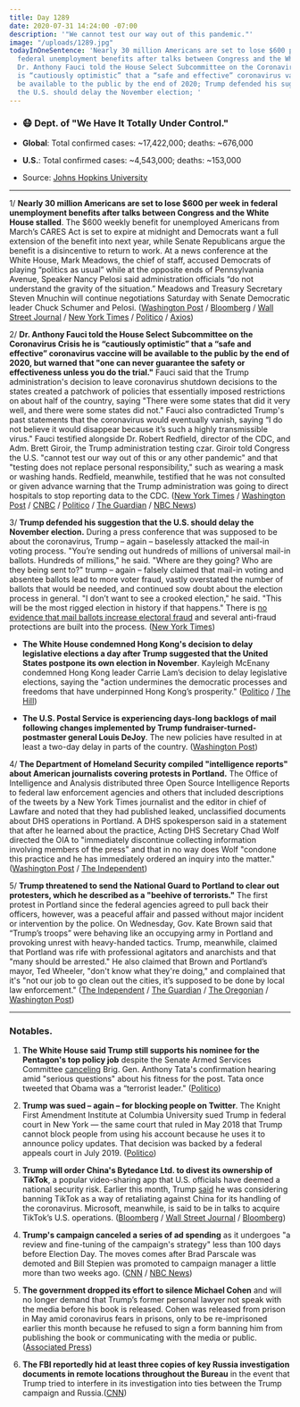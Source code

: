 ```yaml
---
title: Day 1289
date: 2020-07-31 14:24:00 -07:00
description: '"We cannot test our way out of this pandemic."'
image: "/uploads/1289.jpg"
todayInOneSentence: 'Nearly 30 million Americans are set to lose $600 per week in
  federal unemployment benefits after talks between Congress and the White House stalled;
  Dr. Anthony Fauci told the House Select Subcommittee on the Coronavirus Crisis he
  is “cautiously optimistic” that a “safe and effective” coronavirus vaccine will
  be available to the public by the end of 2020; Trump defended his suggestion that
  the U.S. should delay the November election; '
---
```


* ### 😷 Dept. of "We Have It Totally Under Control."

* **Global**: Total confirmed cases: \~17,422,000; deaths: \~676,000

* **U.S.**: Total confirmed cases: \~4,543,000; deaths: \~153,000

* Source: [Johns Hopkins University](https://coronavirus.jhu.edu/map.html)

---

1/ **Nearly 30 million Americans are set to lose $600 per week in federal unemployment benefits after talks between Congress and the White House stalled**. The $600 weekly benefit for unemployed Americans from March’s CARES Act is set to expire at midnight and Democrats want a full extension of the benefit into next year, while Senate Republicans argue the benefit is a disincentive to return to work. At a news conference at the White House, Mark Meadows, the chief of staff, accused Democrats of playing “politics as usual” while at the opposite ends of Pennsylvania Avenue, Speaker Nancy Pelosi said administration officials “do not understand the gravity of the situation.” Meadows and Treasury Secretary Steven Mnuchin will continue negotiations Saturday with Senate Democratic leader Chuck Schumer and Pelosi. ([Washington Post](https://www.washingtonpost.com/us-policy/2020/07/31/congress-bailout-unemployment-insurance/) / [Bloomberg](https://www.bloomberg.com/news/articles/2020-07-31/congress-heads-for-weekend-with-no-deal-on-virus-relief-in-sight?srnd=premium&sref=MIBMEEoj) / [Wall Street Journal](https://www.wsj.com/articles/jobless-aid-expires-as-talks-continue-on-coronavirus-package-11596202453?mod=hp_lead_pos5) / [New York Times](https://www.nytimes.com/2020/07/31/world/coronavirus-covid-19.html?action=click&module=Top%20Stories&pgtype=Homepage#link-62a2cd1) / [Politico](https://www.politico.com/news/2020/07/31/white-house-democrats-unemployment-benefits-389540) / [Axios](https://www.axios.com/coronavirus-stimulus-stalemate-pelosi-meadows-06f9cb2d-b158-4500-b02e-22b654fa9c2e.html))

2/ **Dr. Anthony Fauci told the House Select Subcommittee on the Coronavirus Crisis he is “cautiously optimistic” that a “safe and effective” coronavirus vaccine will be available to the public by the end of 2020, but warned that "one can never guarantee the safety or effectiveness unless you do the trial."** Fauci said that the Trump administration's decision to leave coronavirus shutdown decisions to the states created a patchwork of policies that essentially imposed restrictions on about half of the country, saying "There were some states that did it very well, and there were some states did not." Fauci also contradicted Trump's past statements that the coronavirus would eventually vanish, saying “I do not believe it would disappear because it’s such a highly transmissible virus." Fauci testified alongside Dr. Robert Redfield, director of the CDC, and Adm. Brett Giroir, the Trump administration testing czar. Giroir told Congress the U.S. "cannot test our way out of this or any other pandemic" and that "testing does not replace personal responsibility," such as wearing a mask or washing hands. Redfield, meanwhile, testified that he was not consulted or given advance warning that the Trump administration was going to direct hospitals to stop reporting data to the CDC. ([New York Times](https://www.nytimes.com/2020/07/31/world/coronavirus-covid-19.html?action=click&module=Top%20Stories&pgtype=Homepage) / [Washington Post](https://www.washingtonpost.com/nation/2020/07/31/coronavirus-covid-live-updates-us/) / [CNBC](https://www.cnbc.com/2020/07/31/dr-fauci-says-coronavirus-is-so-contagious-it-wont-likely-ever-disappear.html) / [Politico](https://www.politico.com/news/2020/07/31/fauci-virus-rampant-inadequate-shutdowns-389512) / [The Guardian](https://www.theguardian.com/us-news/2020/jul/31/fauci-coronavirus-vaccine-washington-hearing) / [NBC News](https://www.nbcnews.com/politics/congress/fauci-top-health-officials-testify-unclear-how-long-pandemic-will-n1235442))

3/ **Trump defended his suggestion that the U.S. should delay the November election.** During a press conference that was supposed to be about the coronavirus, Trump – again – baselessly attacked the mail-in voting process. "You’re sending out hundreds of millions of universal mail-in ballots. Hundreds of millions," he said. "Where are they going? Who are they being sent to?" trump – again – falsely claimed that mail-in voting and absentee ballots lead to more voter fraud, vastly overstated the number of ballots that would be needed, and continued sow doubt about the election process in general. "I don’t want to see a crooked election," he said. "This will be the most rigged election in history if that happens." There is [no evidence that mail ballots increase electoral fraud](https://www.brookings.edu/policy2020/votervital/how-does-vote-by-mail-work-and-does-it-increase-election-fraud/) and several anti-fraud protections are built into the process. ([New York Times](https://www.nytimes.com/2020/07/30/us/elections/biden-vs-trump.html))

* **The White House condemned Hong Kong's decision to delay legislative elections a day after Trump suggested that the United States postpone its own election in November**. Kayleigh McEnany condemned Hong Kong leader Carrie Lam’s decision to delay legislative elections, saying the "action undermines the democratic processes and freedoms that have underpinned Hong Kong’s prosperity." ([Politico](https://www.politico.com/news/2020/07/31/white-house-condemns-hong-kong-election-delay-389504) / [The Hill](https://thehill.com/homenews/administration/509975-white-house-condemns-hong-kong-election-delay-after-trump-floated))

* **The U.S. Postal Service is experiencing days-long backlogs of mail following changes implemented by Trump fundraiser-turned-postmaster general Louis DeJoy**. The new policies have resulted in at least a two-day delay in parts of the country. ([Washington Post](https://www.washingtonpost.com/politics/postal-service-backlog-sparks-worries-that-ballot-delivery-could-be-delayed-in-november/2020/07/30/cb19f1f4-d1d0-11ea-8d32-1ebf4e9d8e0d_story.html))

4/ **The Department of Homeland Security compiled "intelligence reports" about American journalists covering protests in Portland.** The Office of Intelligence and Analysis distributed three Open Source Intelligence Reports to federal law enforcement agencies and others that included descriptions of the tweets by a New York Times journalist and the editor in chief of Lawfare and noted that they had published leaked, unclassified documents about DHS operations in Portland. A DHS spokesperson said in a statement that after he learned about the practice, Acting DHS Secretary Chad Wolf directed the OIA to "immediately discontinue collecting information involving members of the press" and that in no way does Wolf "condone this practice and he has immediately ordered an inquiry into the matter." ([Washington Post](https://www.washingtonpost.com/national-security/dhs-compiled-intelligence-reports-on-journalists-who-published-leaked-documents/2020/07/30/5be5ec9e-d25b-11ea-9038-af089b63ac21_story.html) / [The Independent](https://www.independent.co.uk/news/world/americas/us-politics/oregon-portland-protests-dhs-intelligence-gathering-journalists-a9647201.html))

5/ **Trump threatened to send the National Guard to Portland to clear out protesters, which he described as a "beehive of terrorists."** The first protest in Portland since the federal agencies agreed to pull back their officers, however, was a peaceful affair and passed without major incident or intervention by the police. On Wednesday, Gov. Kate Brown said that “Trump’s troops” were behaving like an occupying army in Portland and provoking unrest with heavy-handed tactics. Trump, meanwhile, claimed that Portland was rife with professional agitators and anarchists and that "many should be arrested." He also claimed that Brown and Portland’s mayor, Ted Wheeler, "don't know what they're doing," and complained that it's "not our job to go clean out the cities, it’s supposed to be done by local law enforcement." ([The Independent](https://www.independent.co.uk/news/world/americas/trump-portland-national-guard-press-briefing-today-white-house-oregon-protests-a9647086.html?utm_source=reddit.com) / [The Guardian](https://www.theguardian.com/us-news/2020/jul/31/portland-protests-latest-peaceful-night-federal-troops-withdrawal) / [The Oregonian](https://www.oregonlive.com/news/2020/07/trump-says-oregon-leaders-must-clean-out-beehive-of-terrorists-threatens-to-send-in-national-guard.html) / [Washington Post](https://www.washingtonpost.com/nation/2020/07/31/portland-protests-federal-calm/))

---

### Notables.

1. **The White House said Trump still supports his nominee for the Pentagon's top policy job** despite the Senate Armed Services Committee [canceling](https://www.wsj.com/articles/pentagon-nominee-tata-faces-senate-committee-after-criticism-for-offensive-tweets-on-islam-obama-11596108602) Brig. Gen. Anthony Tata's confirmation hearing amid "serious questions" about his fitness for the post. Tata once tweeted that Obama was a “terrorist leader." ([Politico](https://www.politico.com/news/2020/07/31/trump-pentagon-nominee-islamophobic-tweets-389527))

2. **Trump was sued – again – for blocking people on Twitter**. The Knight First Amendment Institute at Columbia University sued Trump in federal court in New York — the same court that ruled in May 2018 that Trump cannot block people from using his account because he uses it to announce policy updates. That decision was backed by a federal appeals court in July 2019. ([Politico](https://www.politico.com/news/2020/07/31/trump-sued-for-blocking-people-on-twitter-389588))

3. **Trump will order China's Bytedance Ltd. to divest its ownership of TikTok**, a popular video-sharing app that U.S. officials have deemed a national security risk. Earlier this month, Trump [said](https://www.bloomberg.com/news/articles/2020-07-07/tiktok-touts-u-s-ties-after-pompeo-threatens-to-ban-social-app?sref=MIBMEEoj) he was considering banning TikTok as a way of retaliating against China for its handling of the coronavirus. Microsoft, meanwhile, is said to be in talks to acquire TikTok’s U.S. operations. ([Bloomberg](https://www.bloomberg.com/news/articles/2020-07-31/trump-to-order-china-s-bytedance-to-sell-tiktok-u-s-operations?srnd=premium&sref=MIBMEEoj) / [Wall Street Journal](https://www.wsj.com/articles/trump-to-sign-order-demanding-chinas-bytedance-to-divest-tiktok-11596219920?mod=hp_lead_pos1) / [Bloomberg](https://www.bloomberg.com/news/articles/2020-07-31/microsoft-is-said-to-be-in-talks-to-buy-tiktok-in-u-s?sref=MIBMEEoj))

4. **Trump's campaign canceled a series of ad spending** as it undergoes "a review and fine-tuning of the campaign's strategy" less than 100 days before Election Day. The moves comes after Brad Parscale was demoted and Bill Stepien was promoted to campaign manager a little more than two weeks ago. ([CNN](https://www.cnn.com/2020/07/30/politics/trump-campaign-halt-advertisements/) / [NBC News](https://www.nbcnews.com/politics/2020-election/trump-campaign-pauses-tv-ad-spending-review-messaging-strategy-n1235376))

5. **The government dropped its effort to silence Michael Cohen** and will no longer demand that Trump’s former personal lawyer not speak with the media before his book is released. Cohen was released from prison in May amid coronavirus fears in prisons, only to be re-imprisoned earlier this month because he refused to sign a form banning him from publishing the book or communicating with the media or public. ([Associated Press](https://apnews.com/70edd09000ff3c12b2100549ab81e2a1))

6. **The FBI reportedly hid at least three copies of key Russia investigation documents in remote locations throughout the Bureau** in the event that Trump tried to interfere in its investigation into ties between the Trump campaign and Russia.([CNN](https://www.cnn.com/2020/07/30/politics/jeffrey-toobin-trump-fbi-mueller-true-crimes-and-misdemeanors/index.html))